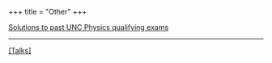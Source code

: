 +++
title = "Other"
+++

[Solutions to past UNC Physics qualifying exams](/quals/)

---

[[Talks]](../talks/)